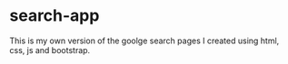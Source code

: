 # search-app
This is my own version of the goolge search pages I created using html, css, js and bootstrap.

